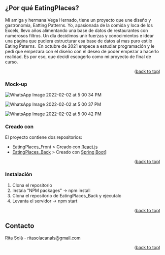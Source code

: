 <div id="top"></div>
<!--EATING PLACES -->


<!-- ¿Por qué EatingPlaces? -->
## ¿Por qué EatingPlaces?


Mi amiga y hermana Vega Hernado, tiene un proyecto que une diseño y gastronomía, Eatting Patterns. Yo, apasionada de la comida y loca de los Excels, llevo años alimentando una base de datos de restaurantes con numerosos filtros. Un día decidimos unir fuerzas y conocimientos e idear una página que pudiera estructurar esa base de datos al mas puro estilo Eating Paterns. 
En octubre de 2021 empece a estudiar programación y le pedí que empezara con el diseño con el deseo de poder empezar a hacerlo realidad. Es por eso, que decidí escogerlo como mi proyecto de final de curso. 


<p align="right">(<a href="#top">back to top</a>)</p>

<!-- Disseño? -->
### Mock-up
![WhatsApp Image 2022-02-02 at 5 00 34 PM](https://user-images.githubusercontent.com/92262095/159969788-e788c382-b065-4f0c-9cc5-8f59a3557b78.jpeg)

![WhatsApp Image 2022-02-02 at 5 00 37 PM](https://user-images.githubusercontent.com/92262095/159969817-4b7275ba-892f-4d3f-8dc6-3efaefbea1f6.jpeg)

![WhatsApp Image 2022-02-02 at 5 00 42 PM](https://user-images.githubusercontent.com/92262095/159969827-959ff63d-f9f7-4d4d-8039-da4d0cadf225.jpeg)

### Creado con

El proyecto contiene dos repositorios: 
* EatingPlaces_Front > Creado con [React.js](https://reactjs.org/)
* [EatingPlaces_Back](https://github.com/SolaRita/EatingPlaces_Back) > Creado con [Spring Boot](https://spring.io/projects/spring-boot)]

<p align="right">(<a href="#top">back to top</a>)</p>



<!-- EMPEZAR -->


### Instalación



1. Clona el repositorio
2. Instala "NPM packages" -> npm install
3. Clona el repositorio de EatingPlaces_Back y ejecutalo
4. Levanta el servidor -> npm start

<p align="right">(<a href="#top">back to top</a>)</p>




<!-- CONTACTO -->
## Contacto

Rita Solà - ritasolacanals@gmail.com


<p align="right">(<a href="#top">back to top</a>)</p>



